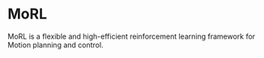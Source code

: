# MoRL
MoRL is a flexible and high-efficient reinforcement learning framework for Motion planning and control.
